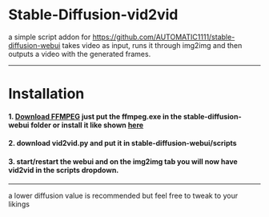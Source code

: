 # Stable-Diffusion-vid2vid

a simple script addon for https://github.com/AUTOMATIC1111/stable-diffusion-webui
takes video as input, runs it through img2img and then outputs a video with the generated frames.

---

# Installation
#### 1. [Download FFMPEG](https://www.gyan.dev/ffmpeg/builds/ffmpeg-git-full.7z) just put the ffmpeg.exe in the stable-diffusion-webui folder or install it like shown [here](https://www.geeksforgeeks.org/how-to-install-ffmpeg-on-windows/)

#### 2. download vid2vid.py and put it in stable-diffusion-webui/scripts

#### 3. start/restart the webui and on the img2img tab you will now have vid2vid in the scripts dropdown.

---

a lower diffusion value is recommended but feel free to tweak to your likings

